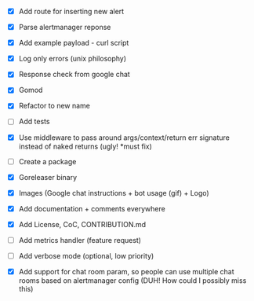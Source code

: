 -   [x] Add route for inserting new alert

-   [x] Parse alertmanager reponse

-   [x] Add example payload - curl script

-   [x] Log only errors (unix philosophy)

-   [x] Response check from google chat

-   [x] Gomod

-   [x] Refactor to new name

-   [ ] Add tests

-   [x] Use middleware to pass around args/context/return err signature instead of naked returns (ugly! \*must fix)

-   [ ] Create a package

-   [x] Goreleaser binary

-   [x] Images (Google chat instructions + bot usage (gif) + Logo)

-   [x] Add documentation + comments everywhere

-   [x] Add License, CoC, CONTRIBUTION.md

-   [ ] Add metrics handler (feature request)

-   [ ] Add verbose mode (optional, low priority)

-   [x] Add support for chat room param, so people can use multiple chat rooms based on alertmanager config (DUH! How could I possibly miss this)
